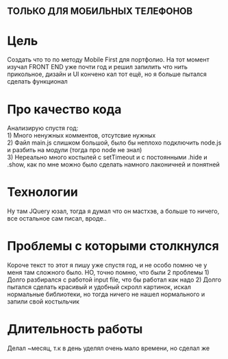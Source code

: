 <h2>ТОЛЬКО ДЛЯ МОБИЛЬНЫХ ТЕЛЕФОНОВ</h2>

# Цель
Создать что то по методу Mobile First для портфолио. На тот момент изучал FRONT END уже почти год и решил запилить что нить прикольное, дизайн и UI кончено кал тот ещё, но я больше пытался сделать функционал

<h1>Про качество кода</h1>
Анализирую спустя год:</br>
  1) Много ненужных комментов, отсутсвие нужных</br>
  2) Файл main.js слишком большой, было бы неплохо подключить node.js и разбить на модули (тогда про node не знал)</br>
  3) Нереально много костылей с setTimeout и с постоянными .hide и .show, как по мне можно было сделать намного лаконичней и понятней </br>

<h1>Технологии</h1>
Ну там JQuery юзал, тогда я думал что он мастхэв, а больше то ничего, все остальное сам писал, вроде..

<h1>Проблемы с которыми столкнулся</h1>
Короче текст то этот я пишу уже спустя год, и не особо помню че у меня там сложного было. НО, точно помню, что были 2 проблемы
1) Долго разбирался с работой input file, что бы работал как надо
2) Долго пытался сделать красивый и удобный скролл картинок, искал нормальные библиотеки, но тогда ничего не нашел нормального и запили свой костыльчик

<h1>Длительность работы</h1>
Делал ~месяц, т.к в день уделял очень мало времени, но сделал же
